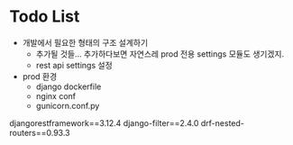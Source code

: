 # Todo List

- 개발에서 필요한 형태의 구조 설계하기
  - 추가될 것들... 추가하다보면 자연스레 prod 전용 settings 모듈도 생기겠지.
  - rest api settings 설정
- prod 환경
  - django dockerfile
  - nginx conf
  - gunicorn.conf.py

djangorestframework==3.12.4
django-filter==2.4.0
drf-nested-routers==0.93.3
